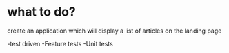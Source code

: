 # what to do?
create an application which will display a list of articles on the landing page

-test driven
  -Feature tests
  -Unit tests


